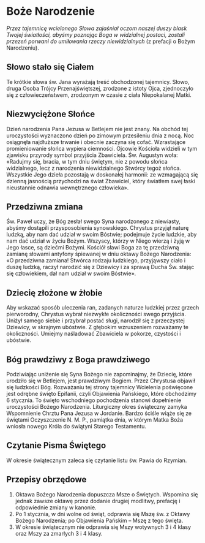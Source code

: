 # Boże Narodzenie

_Przez tajemnicę wcielonego Słowa zajaśniał oczom naszej duszy blask Twojej światłości, abyśmy poznając Boga w widzialnej
 postaci, zostali przezeń porwani do  umiłowania rzeczy niewidzialnych_ (z prefacji o Bożym Narodzeniu).

## Słowo stało się Ciałem
Te krótkie słowa św. Jana wyrażają treść obchodzonej tajemnicy. Słowo, druga Osoba Trójcy Przenajświętszej, zrodzone z 
istoty Ojca, zjednoczyło się z człowieczeństwem, zrodzonym w czasie z ciała Niepokalanej Matki. 

## Niezwyciężone Słońce
Dzień narodzenia Pana Jezusa w Betlejem nie jest znany. Na obchód tej uroczystości wyznaczono dzień po zimowym
przesileniu dnia z nocą. Noc osiągnęła najdłuższe trwanie i obecnie zaczyna się cofać. Wzrastające promieniowanie 
słońca wypiera ciemności. Ojcowie Kościoła widzieli w tym zjawisku przyrody symbol przyjścia Zbawiciela. 
Św. Augustyn woła: «Radujmy się, bracia, w tym dniu świętym, nie z powodu słońca widzialnego, lecz z narodzenia 
niewidzialnego Stwórcy tegoż słońca. Wszystkie Jego dzieła pozostają w doskonałej harmonii: ze wzmagającą się dzienną 
jasnością przychodzi na świat Zbawiciel, który światłem swej łaski nieustannie odnawia wewnętrznego człowieka». 
 
## Przedziwna zmiana
Św. Paweł uczy, że Bóg zesłał swego Syna narodzonego z niewiasty, abyśmy dostąpili przysposobienia synowskiego. 
Chrystus przyjął naturę ludzką, aby nam dać udział w swoim Bóstwie; podejmuje życie ludzkie, aby nam dać udział w 
życiu Bożym. Wszyscy, którzy w Niego wierzą i żyją w Jego łasce, są dziećmi Bożymi. Kościół sławi Boga za tę przedziwną 
zamianę słowami antyfony śpiewanej w dniu oktawy Bożego Narodzenia: «O przedziwna zamiana! Stwórca rodzaju ludzkiego, 
przyjąwszy ciało i duszę ludzką, raczył narodzić się z Dziewicy i za sprawą Ducha Św. stając się człowiekiem, dał nam 
udział w swoim Bóstwie». 

## Dziecię złożone w żłobie
Aby wskazać sposób uleczenia ran, zadanych naturze ludzkiej przez grzech pierworodny, Chrystus wybrał niezwykłe 
okoliczności swego przyjścia. Uniżył samego siebie i przybrał postać sługi, narodził się z przeczystej Dziewicy, w 
skrajnym ubóstwie. Z głębokim wzruszeniem rozważamy te okoliczności. Umiejmy naśladować Zbawiciela w pokorze, 
czystości i ubóstwie.

## Bóg prawdziwy z Boga prawdziwego
Podziwiając uniżenie się Syna Bożego nie zapominajmy, że Dziecię, które urodziło się w Betlejem, jest prawdziwym 
Bogiem. Przez Chrystusa objawił się ludzkości Bóg. Rozważaniu tej strony tajemnicy Wcielenia poświęcone jest odrębne 
święto Epifanii, czyli Objawienia Pańskiego, które obchodzimy 6 stycznia. To święto wschodniego pochodzenia stanowi 
dopełnienie uroczystości Bożego Narodzenia. Liturgiczny okres świąteczny zamyka Wspomnienie Chrztu Pana Jezusa w 
Jordanie. Bardzo ściśle wiąże się ze świętami Oczyszczenie N. M. P., pamiątka dnia, w którym Matka Boża wniosła nowego 
Króla do świątyni Starego Testamentu.

## Czytanie Pisma Świętego
W okresie świątecznym zaleca się czytanie listu św. Pawia do Rzymian.

## Przepisy obrzędowe
1. Oktawa Bożego Narodzenia dopuszcza Msze o Świętych. Wspomina się jednak zawsze oktawę przez dodanie drugiej modlitwy, 
prefację i odpowiednie zmiany w kanonie.
2. Po 1 stycznia, w dni wolne od świąt, odprawia się Mszę św. z Oktawy Bożego Narodzenia; po Objawienia Pańskim – Mszę 
z tego święta.
3. W okresie świątecznym nie odprawia się Mszy wotywnych 3 i 4 klasy oraz Mszy za zmarłych 3 i 4 klasy.